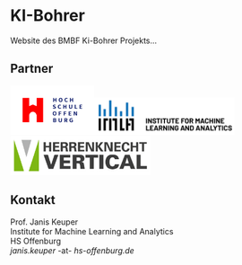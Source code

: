 # KI-Bohrer
Website des BMBF Ki-Bohrer Projekts...


## Partner
<img src="hso.png" width=150><img src="IMLA.png" width=250><img src="hk.jpg" width=250>

## Kontakt
Prof. Janis Keuper <br>
Institute for Machine Learning and Analytics <br>
HS Offenburg <br>
*janis.keuper* -at- *hs-offenburg.de*  <br>
